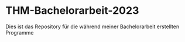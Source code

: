 # THM-Bachelorarbeit-2023
Dies ist das Repository für die während meiner Bachelorarbeit erstellten Programme
